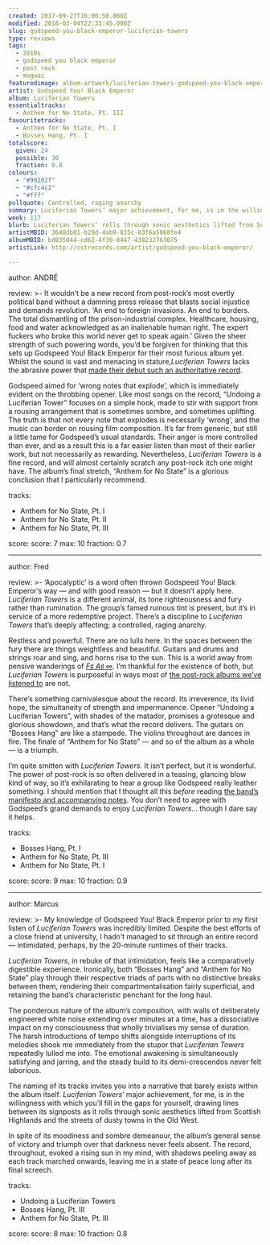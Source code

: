 ```yaml
---
created: 2017-09-27T16:00:58.000Z
modified: 2018-03-04T22:33:45.000Z
slug: godspeed-you-black-emperor-luciferian-towers
type: reviews
tags:
  - 2010s
  - godspeed you black emperor
  - post rock
  - mogwai
featuredimage: album-artwork/luciferian-towers-godspeed-you-black-emperor.jpg
artist: Godspeed You! Black Emperor
album: Luciferian Towers
essentialtracks:
  - Anthem for No State, Pt. III
favouritetracks:
  - Anthem for No State, Pt. I
  - Bosses Hang, Pt. I
totalscore:
  given: 24
  possible: 30
  fraction: 0.8
colours:
  - "#99202f"
  - "#cfc4c2"
  - "#fff"
pullquote: Controlled, raging anarchy
summary: Luciferian Towers’ major achievement, for me, is in the willingness with which you’ll fill in the gaps for yourself, drawing lines between its signposts as it rolls through sonic aesthetics lifted from Scottish Highlands and the streets of dusty towns in the Old West.
week: 117
blurb: Luciferian Towers’ rolls through sonic aesthetics lifted from Scottish Highlands and the streets of dusty towns in the Old West, inviting listeners to fill in the gaps.
artistMBID: 3648db01-b29d-4ab9-835c-83f6a5068fe4
albumMBID: bd835044-cd62-4f30-8447-438232763075
artistLink: http://cstrecords.com/artist/godspeed-you-black-emperor/

---
```


author: ANDRÉ

review: >-
  It wouldn’t be a new record from post-rock’s most overtly political band without a damning press release that blasts social injustice and demands revolution. ‘An end to foreign invasions. An end to borders. The total dismantling of the prison-industrial complex. Healthcare, housing, food and water acknowledged as an inalienable human right. The expert fuckers who broke this world never get to speak again.’ Given the sheer strength of such powering words, you’d be forgiven for thinking that this sets up Godspeed You! Black Emperor for their most furious album yet. Whilst the sound is vast and menacing in stature,*Luciferian Towers* lacks the abrasive power that [made their debut such an authoritative record](/reviews/godspeed-you-black-emperor-f-sharp-a-sharp-infinity/).
  
  Godspeed aimed for ‘wrong notes that explode’, which is immediately evident on the throbbing opener. Like most songs on the record, “Undoing a Luciferian Tower” focuses on a simple hook, made to stir with support from a rousing arrangement that is sometimes sombre, and sometimes uplifting. The truth is that not every note that explodes is necessarily ‘wrong’, and the music can border on rousing film composition. It’s far from generic, but still a little tame for Godspeed’s usual standards. Their anger is more controlled than ever, and as a result this is a far easier listen than most of their earlier work, but not necessarily as rewarding. Nevertheless, *Luciferian Towers* is a fine record, and will almost certainly scratch any post-rock itch one might have. The album’s final stretch, “Anthem for No State” is a glorious conclusion that I particularly recommend.

tracks:
  - Anthem for No State, Pt. I
  - ­­Anthem for No State, Pt. II
  - ­­Anthem for No State, Pt. III

score:
  score: 7
  max: 10
  fraction: 0.7

---
author: Fred

review: >-
  ‘Apocalyptic’ is a word often thrown Godspeed You! Black Emperor’s way — and with good reason — but it doesn’t apply here. *Luciferian Towers* is a different animal, its tone righteousness and fury rather than rumination. The group’s famed ruinous tint is present, but it’s in service of a more redemptive project. There’s a discipline to *Luciferian Towers* that’s deeply affecting; a controlled, raging anarchy. 
  
  Restless and powerful. There are no lulls here. In the spaces between the fury there are things weightless and beautiful. Guitars and drums and strings roar and sing, and horns rise to the sun. This is a world away from pensive wanderings of [*F♯ A♯ ∞*](/reviews/godspeed-you-black-emperor-f-sharp-a-sharp-infinity/>). I’m thankful for the existence of both, but *Luciferian Towers* is purposeful in ways most of [the post-rock albums we’ve listened to](/reviews/mogwai-every-countrys-sun/) are not.

  There’s something carnivalesque about the record. Its irreverence, its livid hope, the simultaneity of strength and impermanence. Opener “Undoing a Luciferian Towers”, with shades of the matador, promises a grotesque and glorious showdown, and that’s what the record delivers. The guitars on “Bosses Hang” are like a stampede. The violins throughout are dances in fire. The finale of “Anthem for No State” — and so of the album as a whole — is a triumph. 
  
  I’m quite smitten with *Luciferian Towers*. It isn’t perfect, but it is wonderful. The power of post-rock is so often delivered in a teasing, glancing blow kind of way, so it’s exhilarating to hear a group like Godspeed really leather something. I should mention that I thought all this *before* reading [the band’s manifesto and accompanying notes](http://cstrecords.com/cst126/). You don’t need to agree with Godspeed’s grand demands to enjoy *Luciferian Towers*… though I dare say it helps.

tracks:
  - Bosses Hang, Pt. I
  - ­­Anthem for No State, Pt. III
  - ­­Anthem for No State, Pt. I

score:
  score: 9
  max: 10
  fraction: 0.9

---
author: Marcus

review: >-
  My knowledge of Godspeed You! Black Emperor prior to my first listen of *Luciferian Towers* was incredibly limited. Despite the best efforts of a close friend at university, I hadn’t managed to sit through an entire record — intimidated, perhaps, by the 20-minute runtimes of their tracks. 
  
  *Luciferian Towers*, in rebuke of that intimidation, feels like a comparatively digestible experience. Ironically, both “Bosses Hang” and “Anthem for No State” play through their respective triads of parts with no distinctive breaks between them, rendering their compartmentalisation fairly superficial, and retaining the band’s characteristic penchant for the long haul. 
  
  The ponderous nature of the album’s composition, with walls of deliberately engineered white noise extending over minutes at a time, has a dissociative impact on my consciousness that wholly trivialises my sense of duration. The harsh introductions of tempo shifts alongside interruptions of its melodies shook me immediately from the stupor that *Luciferian Towers* repeatedly lulled me into. The emotional awakening is simultaneously satisfying and jarring, and the steady build to its demi-crescendos never felt laborious.

  The naming of its tracks invites you into a narrative that barely exists within the album itself. *Luciferian Towers*’ major achievement, for me, is in the willingness with which you’ll fill in the gaps for yourself, drawing lines between its signposts as it rolls through sonic aesthetics lifted from Scottish Highlands and the streets of dusty towns in the Old West. 
  
  In spite of its moodiness and sombre demeanour, the album’s general sense of victory and triumph over that darkness never feels absent. The record, throughout, evoked a rising sun in my mind, with shadows peeling away as each track marched onwards, leaving me in a state of peace long after its final screech.

tracks:
  - Undoing a Luciferian Towers
  - ­­Bosses Hang, Pt. III
  - ­­Anthem for No State, Pt. III

score:
  score: 8
  max: 10
  fraction: 0.8
